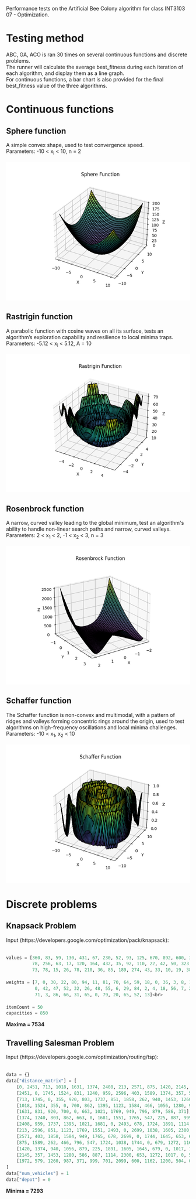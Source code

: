 Performance tests on the Artificial Bee Colony algorithm for class INT3103 07 - Optimization.

# Testing method
ABC, GA, ACO is ran 30 times on several continuous functions and discrete problems.<br/>
The runner will calculate the average best_fitness during each iteration of each algorithm, and display them as a line graph.<br/>
For continuous functions, a bar chart is also provided for the final best_fitness value of the three algorithms.<br/>

# Continuous functions
<h2>Sphere function</h2>
A simple convex shape, used to test convergence speed.<br/>
Parameters: -10 < x<sub>i</sub> < 10, n = 2<br/>
<br/>
<img src="graphs/sphere.png">
  
<h2>Rastrigin function</h2>
A parabolic function with cosine waves on all its surface, tests an algorithm’s exploration capability and resilience to local minima traps.<br/>
Parameters: -5.12 < x<sub>i</sub> < 5.12, A = 10<br/>
<br/>
<img src="graphs/rastrigin.png">

<h2>Rosenbrock function</h2>
A narrow, curved valley leading to the global minimum, test an algorithm's ability to handle non-linear search paths and narrow, curved valleys.<br/>
Parameters: 2 < x<sub>1</sub> < 2, -1 < x<sub>2</sub> < 3, n = 3<br/>
<br/>
<img src="graphs/rosenbrock.png">

<h2>Schaffer function</h2>
The Schaffer function is non-convex and multimodal, with a pattern of ridges and valleys forming concentric rings around the origin, used to test algorithms on high-frequency oscillations and local minima challenges.<br/>
Parameters: -10 < x<sub>1</sub>, x<sub>2</sub> < 10<br/>
<br/>
<img src="graphs/schaffer.png">

# Discrete problems
<h2>Knapsack Problem</h2>
Input (https://developers.google.com/optimization/pack/knapsack):<br>
<br>

```python
values = [360, 83, 59, 130, 431, 67, 230, 52, 93, 125, 670, 892, 600, 38, 48, 147, 
          78, 256, 63, 17, 120, 164, 432, 35, 92, 110, 22, 42, 50, 323, 514, 28, 87, 
          73, 78, 15, 26, 78, 210, 36, 85, 189, 274, 43, 33, 10, 19, 389, 276, 312]

weights = [7, 0, 30, 22, 80, 94, 11, 81, 70, 64, 59, 18, 0, 36, 3, 8, 15, 42, 9, 
           0, 42, 47, 52, 32, 26, 48, 55, 6, 29, 84, 2, 4, 18, 56, 7, 29, 93, 44, 
           71, 3, 86, 66, 31, 65, 0, 79, 20, 65, 52, 13]<br>

itemCount = 50
capacities = 850
```

<b>Maxima = 7534</b><br>

<h2>Travelling Salesman Problem</h2>
Input (https://developers.google.com/optimization/routing/tsp):<br>
<br>

```python
data = {}
data["distance_matrix"] = [
    [0, 2451, 713, 1018, 1631, 1374, 2408, 213, 2571, 875, 1420, 2145, 1972],
    [2451, 0, 1745, 1524, 831, 1240, 959, 2596, 403, 1589, 1374, 357, 579],
    [713, 1745, 0, 355, 920, 803, 1737, 851, 1858, 262, 940, 1453, 1260],
    [1018, 1524, 355, 0, 700, 862, 1395, 1123, 1584, 466, 1056, 1280, 987],
    [1631, 831, 920, 700, 0, 663, 1021, 1769, 949, 796, 879, 586, 371],
    [1374, 1240, 803, 862, 663, 0, 1681, 1551, 1765, 547, 225, 887, 999],
    [2408, 959, 1737, 1395, 1021, 1681, 0, 2493, 678, 1724, 1891, 1114, 701],
    [213, 2596, 851, 1123, 1769, 1551, 2493, 0, 2699, 1038, 1605, 2300, 2099],
    [2571, 403, 1858, 1584, 949, 1765, 678, 2699, 0, 1744, 1645, 653, 600],
    [875, 1589, 262, 466, 796, 547, 1724, 1038, 1744, 0, 679, 1272, 1162],
    [1420, 1374, 940, 1056, 879, 225, 1891, 1605, 1645, 679, 0, 1017, 1200],
    [2145, 357, 1453, 1280, 586, 887, 1114, 2300, 653, 1272, 1017, 0, 504],
    [1972, 579, 1260, 987, 371, 999, 701, 2099, 600, 1162, 1200, 504, 0],
]
data["num_vehicles"] = 1
data["depot"] = 0
```

<b>Minima = 7293</b><br>
